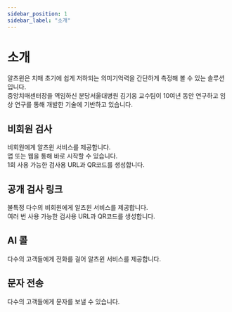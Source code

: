 ```yaml
---
sidebar_position: 1
sidebar_label: "소개"
---
```


# 소개

알츠윈은 치매 초기에 쉽게 저하되는 의미기억력을 간단하게 측정해 볼 수 있는 솔루션입니다.  
중앙치매센터장을 역임하신 분당서울대병원 김기웅 교수팀이 10여년 동안 연구하고 임상 연구를 통해 개발한 기술에 기반하고 있습니다.

## 비회원 검사

비회원에게 알츠윈 서비스를 제공합니다.  
앱 또는 웹을 통해 바로 시작할 수 있습니다.  
1회 사용 가능한 검사용 URL과 QR코드를 생성합니다.

## 공개 검사 링크

불특정 다수의 비회원에게 알츠윈 서비스를 제공합니다.  
여러 번 사용 가능한 검사용 URL과 QR코드를 생성합니다.

## AI 콜

다수의 고객들에게 전화를 걸어 알츠윈 서비스를 제공합니다.

## 문자 전송

다수의 고객들에게 문자를 보낼 수 있습니다.
